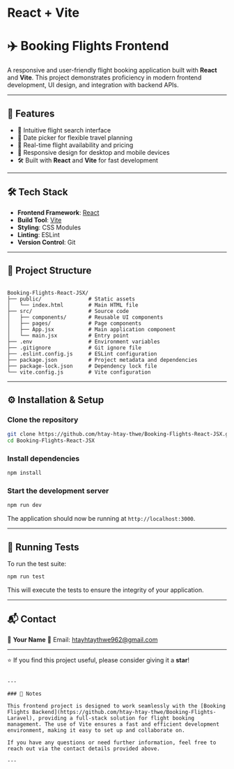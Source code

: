 # React + Vite

# ✈️ Booking Flights Frontend

A responsive and user-friendly flight booking application built with **React** and **Vite**. This project demonstrates proficiency in modern frontend development, UI design, and integration with backend APIs.

---

## 🚀 Features

- 🧭 Intuitive flight search interface
- 📆 Date picker for flexible travel planning
- 🧭 Real-time flight availability and pricing
- 🎨 Responsive design for desktop and mobile devices
- 🛠️ Built with **React** and **Vite** for fast development

---

## 🛠️ Tech Stack

- **Frontend Framework**: [React](https://reactjs.org/)
- **Build Tool**: [Vite](https://vitejs.dev/)
- **Styling**: CSS Modules
- **Linting**: ESLint
- **Version Control**: Git

---

## 📂 Project Structure

```

Booking-Flights-React-JSX/
├── public/               # Static assets
│   └── index.html        # Main HTML file
├── src/                  # Source code
│   ├── components/       # Reusable UI components
│   ├── pages/            # Page components
│   ├── App.jsx           # Main application component
│   └── main.jsx          # Entry point
├── .env                  # Environment variables
├── .gitignore            # Git ignore file
├── .eslint.config.js     # ESLint configuration
├── package.json          # Project metadata and dependencies
├── package-lock.json     # Dependency lock file
└── vite.config.js        # Vite configuration

````

---

## ⚙️ Installation & Setup

### Clone the repository

```bash
git clone https://github.com/htay-htay-thwe/Booking-Flights-React-JSX.git
cd Booking-Flights-React-JSX
````

### Install dependencies

```bash
npm install
```

### Start the development server

```bash
npm run dev
```

The application should now be running at `http://localhost:3000`.

---

## 🧪 Running Tests

To run the test suite:

```bash
npm run test
```

This will execute the tests to ensure the integrity of your application.

---

## 📬 Contact

👤 **Your Name**
📧 Email: htayhtaythwe962@gmail.com

---

⭐ If you find this project useful, please consider giving it a **star**!

```

---

### 📌 Notes

This frontend project is designed to work seamlessly with the [Booking Flights Backend](https://github.com/htay-htay-thwe/Booking-Flights-Laravel), providing a full-stack solution for flight booking management. The use of Vite ensures a fast and efficient development environment, making it easy to set up and collaborate on.

If you have any questions or need further information, feel free to reach out via the contact details provided above.

---
 
```
